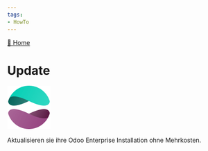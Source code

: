 ```yaml
---
tags:
- HowTo
---
```

[🔗 Home](/)
# Update
![icons_odoo_website_enterprise](assets/icons_odoo_website_enterprise.png)

Aktualisieren sie ihre Odoo Enterprise Installation ohne Mehrkosten.